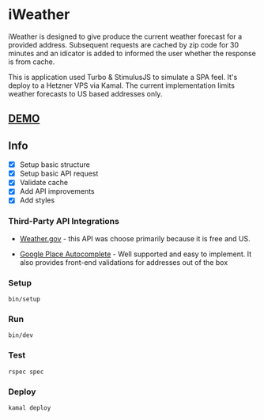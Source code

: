 # iWeather

iWeather is designed to give produce the current weather forecast for a provided address. Subsequent requests are cached by zip code for 30 minutes and an idicator is added to informed the user whether the response is from cache.

This is application used Turbo & StimulusJS to simulate a SPA feel. It's deploy to a Hetzner VPS via Kamal. The current implementation limits weather forecasts to US based addresses only.

## [DEMO](http://iweather.fiyahsoft.com)

## Info
- [x] Setup basic structure
- [x] Setup basic API request
- [x] Validate cache
- [x] Add API improvements
- [x] Add styles

### Third-Party API Integrations
- [Weather.gov](https://weather-gov.github.io/api) - this API was choose primarily because it is free and US.

- [Google Place Autocomplete](https://developers.google.com/maps/documentation/javascript/place-autocomplete) - Well supported and easy to implement. It also provides front-end validations for addresses out of the box

### Setup
```
bin/setup
```

### Run
```
bin/dev
```

### Test
```
rspec spec
```

### Deploy
```
kamal deploy
```